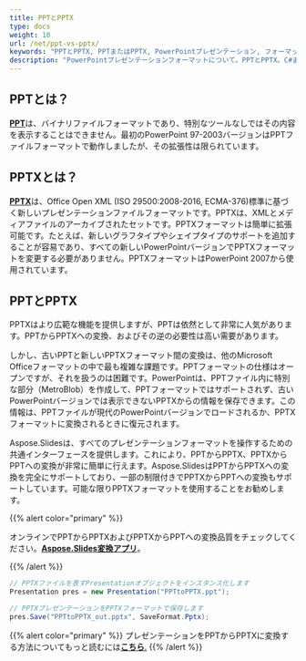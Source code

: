 ```yaml
---
title: PPTとPPTX
type: docs
weight: 10
url: /net/ppt-vs-pptx/
keywords: "PPTとPPTX, PPTまたはPPTX, PowerPointプレゼンテーション, フォーマット, C#, Csharp, .NET"
description: "PowerPointプレゼンテーションフォーマットについて。PPTとPPTX。C#または.NETでの違い"
---
```


## **PPTとは？**
[**PPT**](https://docs.fileformat.com/presentation/ppt/)は、バイナリファイルフォーマットであり、特別なツールなしではその内容を表示することはできません。最初のPowerPoint 97-2003バージョンはPPTファイルフォーマットで動作しましたが、その拡張性は限られています。

## **PPTXとは？**
[**PPTX**](https://docs.fileformat.com/presentation/pptx/)は、Office Open XML (ISO 29500:2008-2016, ECMA-376)標準に基づく新しいプレゼンテーションファイルフォーマットです。PPTXは、XMLとメディアファイルのアーカイブされたセットです。PPTXフォーマットは簡単に拡張可能です。たとえば、新しいグラフタイプやシェイプタイプのサポートを追加することが容易であり、すべての新しいPowerPointバージョンでPPTXフォーマットを変更する必要がありません。PPTXフォーマットはPowerPoint 2007から使用されています。

## **PPTとPPTX**
PPTXはより広範な機能を提供しますが、PPTは依然として非常に人気があります。PPTからPPTXへの変換、およびその逆の必要性は高い需要があります。

しかし、古いPPTと新しいPPTXフォーマット間の変換は、他のMicrosoft Officeフォーマットの中で最も複雑な課題です。PPTフォーマットの仕様はオープンですが、それを扱うのは困難です。PowerPointは、PPTファイル内に特別な部分（MetroBlob）を作成して、PPTフォーマットではサポートされず、古いPowerPointバージョンでは表示できないPPTXからの情報を保存できます。この情報は、PPTファイルが現代のPowerPointバージョンでロードされるか、PPTXフォーマットに変換されるときに復元されます。

Aspose.Slidesは、すべてのプレゼンテーションフォーマットを操作するための共通インターフェースを提供します。これにより、PPTからPPTX、PPTXからPPTへの変換が非常に簡単に行えます。Aspose.SlidesはPPTからPPTXへの変換を完全にサポートしており、一部の制限付きでPPTXからPPTへの変換もサポートしています。可能な限りPPTXフォーマットを使用することをお勧めします。

{{% alert color="primary" %}} 

オンラインでPPTからPPTXおよびPPTXからPPTへの変換品質をチェックしてください。[**Aspose.Slides変換アプリ**](https://products.aspose.app/slides/conversion/)。

{{% /alert %}} 

```c#
// PPTXファイルを表すPresentationオブジェクトをインスタンス化します
Presentation pres = new Presentation("PPTtoPPTX.ppt");

// PPTXプレゼンテーションをPPTXフォーマットで保存します
pres.Save("PPTtoPPTX_out.pptx", SaveFormat.Pptx);
```

{{% alert color="primary" %}} 
プレゼンテーションをPPTからPPTXに変換する方法についてもっと読むには[**こちら**.](/slides/net/convert-ppt-to-pptx/)
{{% /alert %}} 
